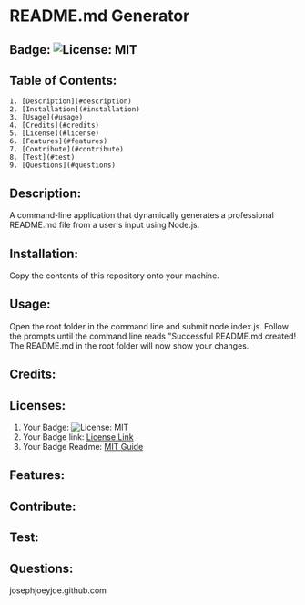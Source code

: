 # README.md Generator
  ## Badge: ![License: MIT](https://img.shields.io/badge/License-MIT-yellow.svg)
  ## Table of Contents:
    1. [Description](#description)
    2. [Installation](#installation)
    3. [Usage](#usage)
    4. [Credits](#credits)
    5. [License](#license)
    6. [Features](#features)
    7. [Contribute](#contribute)
    8. [Test](#test)
    9. [Questions](#questions)
  ## Description:
  A command-line application that dynamically generates a professional README.md file from a user's input using Node.js.
  ## Installation:
  Copy the contents of this repository onto your machine.
  ## Usage:
  Open the root folder in the command line and submit node index.js. Follow the prompts until the command line reads "Successful  README.md created! The README.md in the root folder will now show your changes.
  ## Credits:
  
  ## Licenses:
  1. Your Badge: ![License: MIT](https://img.shields.io/badge/License-MIT-yellow.svg)
  2. Your Badge link: <a href = "https://opensource.org/licenses/MIT">License Link</a>
  3. Your Badge Readme: <a href = "https://gist.github.com/ckib16/8732561535ed766cd6b8">MIT Guide</a>
  ## Features:
  
  ## Contribute:
  
  ## Test:
  
  ## Questions:
  josephjoeyjoe.github.com
  